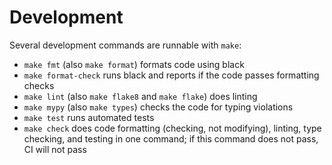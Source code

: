 # Development
Several development commands are runnable with `make`:
- `make fmt` (also `make format`) formats code using black
- `make format-check` runs black and reports if the code passes
  formatting checks
- `make lint` (also `make flake8` and `make flake`) does linting
- `make mypy` (also `make types`) checks the code for typing violations
- `make test` runs automated tests
- `make check` does code formatting (checking, not modifying),
  linting, type checking, and testing in one command; if this command
  does not pass, CI will not pass
